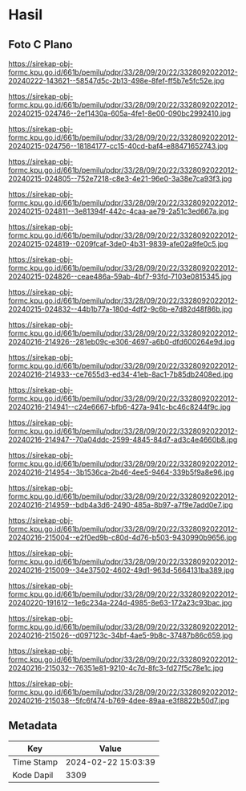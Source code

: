 # Hasil

## Foto C Plano

https://sirekap-obj-formc.kpu.go.id/661b/pemilu/pdpr/33/28/09/20/22/3328092022012-20240222-143621--58547d5c-2b13-498e-8fef-ff5b7e5fc52e.jpg

https://sirekap-obj-formc.kpu.go.id/661b/pemilu/pdpr/33/28/09/20/22/3328092022012-20240215-024746--2ef1430a-605a-4fe1-8e00-090bc2992410.jpg

https://sirekap-obj-formc.kpu.go.id/661b/pemilu/pdpr/33/28/09/20/22/3328092022012-20240215-024756--18184177-cc15-40cd-baf4-e88471652743.jpg

https://sirekap-obj-formc.kpu.go.id/661b/pemilu/pdpr/33/28/09/20/22/3328092022012-20240215-024805--752e7218-c8e3-4e21-96e0-3a38e7ca93f3.jpg

https://sirekap-obj-formc.kpu.go.id/661b/pemilu/pdpr/33/28/09/20/22/3328092022012-20240215-024811--3e81394f-442c-4caa-ae79-2a51c3ed667a.jpg

https://sirekap-obj-formc.kpu.go.id/661b/pemilu/pdpr/33/28/09/20/22/3328092022012-20240215-024819--0209fcaf-3de0-4b31-9839-afe02a9fe0c5.jpg

https://sirekap-obj-formc.kpu.go.id/661b/pemilu/pdpr/33/28/09/20/22/3328092022012-20240215-024826--ceae486a-59ab-4bf7-93fd-7103e0815345.jpg

https://sirekap-obj-formc.kpu.go.id/661b/pemilu/pdpr/33/28/09/20/22/3328092022012-20240215-024832--44b1b77a-180d-4df2-9c6b-e7d82d48f86b.jpg

https://sirekap-obj-formc.kpu.go.id/661b/pemilu/pdpr/33/28/09/20/22/3328092022012-20240216-214926--281eb09c-e306-4697-a6b0-dfd600264e9d.jpg

https://sirekap-obj-formc.kpu.go.id/661b/pemilu/pdpr/33/28/09/20/22/3328092022012-20240216-214933--ce7655d3-ed34-41eb-8ac1-7b85db2408ed.jpg

https://sirekap-obj-formc.kpu.go.id/661b/pemilu/pdpr/33/28/09/20/22/3328092022012-20240216-214941--c24e6667-bfb6-427a-941c-bc46c8244f9c.jpg

https://sirekap-obj-formc.kpu.go.id/661b/pemilu/pdpr/33/28/09/20/22/3328092022012-20240216-214947--70a04ddc-2599-4845-84d7-ad3c4e4660b8.jpg

https://sirekap-obj-formc.kpu.go.id/661b/pemilu/pdpr/33/28/09/20/22/3328092022012-20240216-214954--3b1536ca-2b46-4ee5-9464-339b5f9a8e96.jpg

https://sirekap-obj-formc.kpu.go.id/661b/pemilu/pdpr/33/28/09/20/22/3328092022012-20240216-214959--bdb4a3d6-2490-485a-8b97-a7f9e7add0e7.jpg

https://sirekap-obj-formc.kpu.go.id/661b/pemilu/pdpr/33/28/09/20/22/3328092022012-20240216-215004--e2f0ed9b-c80d-4d76-b503-9430990b9656.jpg

https://sirekap-obj-formc.kpu.go.id/661b/pemilu/pdpr/33/28/09/20/22/3328092022012-20240216-215009--34e37502-4602-49d1-963d-5664131ba389.jpg

https://sirekap-obj-formc.kpu.go.id/661b/pemilu/pdpr/33/28/09/20/22/3328092022012-20240220-191612--1e6c234a-224d-4985-8e63-172a23c93bac.jpg

https://sirekap-obj-formc.kpu.go.id/661b/pemilu/pdpr/33/28/09/20/22/3328092022012-20240216-215026--d097123c-34bf-4ae5-9b8c-37487b86c659.jpg

https://sirekap-obj-formc.kpu.go.id/661b/pemilu/pdpr/33/28/09/20/22/3328092022012-20240216-215032--76351e81-9210-4c7d-8fc3-fd27f5c78e1c.jpg

https://sirekap-obj-formc.kpu.go.id/661b/pemilu/pdpr/33/28/09/20/22/3328092022012-20240216-215038--5fc6f474-b769-4dee-89aa-e3f8822b50d7.jpg


## Metadata

| Key        | Value               |
| ---------- | ------------------- |
| Time Stamp | 2024-02-22 15:03:39 |
| Kode Dapil | 3309                |



